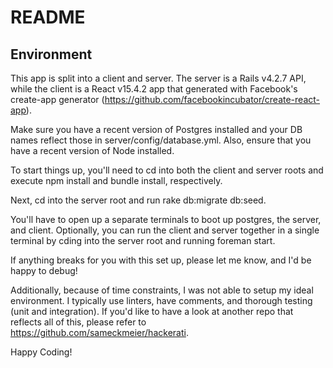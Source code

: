 # README

## Environment
This app is split into a client and server. The server is a Rails v4.2.7 API, while the
client is a React v15.4.2 app that generated with Facebook's create-app generator (https://github.com/facebookincubator/create-react-app).

Make sure you have a recent version of Postgres installed and your DB names reflect those in
server/config/database.yml. Also, ensure that you have a recent version of Node installed.

To start things up, you'll need to cd into both the client and server roots and execute npm install and bundle install, respectively.

Next, cd into the server root and run rake db:migrate db:seed.    

You'll have to open up a separate terminals to boot up postgres, the server, and client. Optionally, you can run the client and server together in a single terminal by cding into the server root and running foreman start.

If anything breaks for you with this set up, please let me know, and I'd be happy to debug!

Additionally, because of time constraints, I was not able to setup my ideal environment. I typically use linters, have comments, and thorough testing (unit and integration). If you'd like to have a look at another repo that reflects all of this, please refer to https://github.com/sameckmeier/hackerati.

Happy Coding! 
